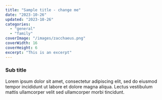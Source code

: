 ```yaml
---
title: "Sample title - change me"
date: "2023-10-26"
updated: "2023-10-26"
categories:
  - "general"
  - "family"
coverImage: "/images/zacchaeus.png"
coverWidth: 16
coverHeight: 6
excerpt: "This is an excerpt"
---
```

### Sub title
Lorem ipsum dolor sit amet, consectetur adipiscing elit, sed do eiusmod tempor 
incididunt ut labore et dolore magna aliqua. Lectus vestibulum mattis 
ullamcorper velit sed ullamcorper morbi tincidunt.
